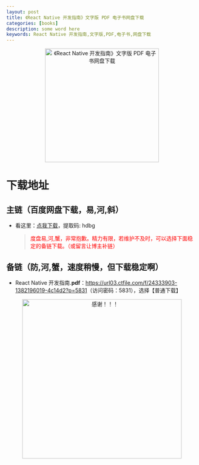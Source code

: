 ```yaml
---
layout: post
title: 《React Native 开发指南》文字版 PDF 电子书网盘下载
categories: [books]
description: some word here
keywords: React Native 开发指南,文字版,PDF,电子书,网盘下载
---
```


<div align="center"><img src="https://pic.imgdb.cn/item/6706397bd29ded1a8c7fb379.png" alt="《React Native 开发指南》文字版 PDF 电子书网盘下载" width="300px" height="auto"></div>

# 下载地址

## 主链（百度网盘下载，易,河,斜）

- 看这里：[点我下载](https://pan.baidu.com/s/1iMXUbSbtZQZjDcqDmnWUyw?pwd=hdbg)，提取码: hdbg

  > <p style="color:red" >度盘易,河,蟹，非常抱歉。精力有限，若维护不及时，可以选择下面稳定的备链下载。（或留言让博主补链）</p>

## 备链（防,河,蟹，速度稍慢，但下载稳定啊）

- React Native 开发指南.**pdf**：<https://url03.ctfile.com/f/24333903-1382196019-4c14d2?p=5831>（访问密码：5831），选择【普通下载】

<div align="center"><img src="https://pic.imgdb.cn/item/6707df6bd29ded1a8ce37031.gif" alt="感谢！！！" width="420px" height="auto"/></div>
